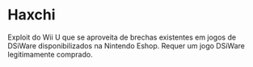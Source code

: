 # Haxchi
Exploit do Wii U que se aproveita de brechas existentes em jogos de DSiWare disponibilizados na Nintendo Eshop. Requer um jogo DSiWare legitimamente comprado.
